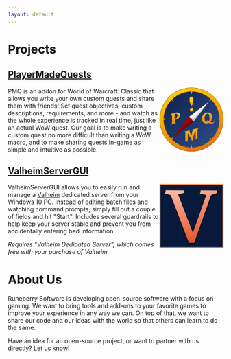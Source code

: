 ```yaml
---
layout: default
---
```


# Projects

## [PlayerMadeQuests](https://pmq.runeberry.com)

<img align="right" width="150" height="150" src="assets/pmq_logo_dark_256.png">

PMQ is an addon for World of Warcraft: Classic that allows you write your own custom quests and share them with friends! Set quest objectives, custom descriptions, requirements, and more - and watch as the whole experience is tracked in real time, just like an actual WoW quest. Our goal is to make writing a custom quest no more difficult than writing a WoW macro, and to make sharing quests in-game as simple and intuitive as possible.

## [ValheimServerGUI](https://github.com/runeberry/ValheimServerGUI)

<img align="right" width="150" height="150" src="assets/vsg_logo_256.png">

ValheimServerGUI allows you to easily run and manage a [Valheim](https://www.valheimgame.com/) dedicated server from your Windows 10 PC. Instead of editing batch files and watching command prompts, simply fill out a couple of fields and hit "Start". Includes several guardrails to help keep your server stable and prevent you from accidentally entering bad information. 

_Requires "Valheim Dedicated Server", which comes free with your purchase of Valheim._

# About Us

Runeberry Software is developing open-source software with a focus on gaming. We want to bring tools and add-ons to your favorite games to improve your experience in any way we can. On top of that, we want to share our code and our ideas with the world so that others can learn to do the same.

Have an idea for an open-source project, or want to partner with us directly? [Let us know!](mailto:info@runeberry.com)
